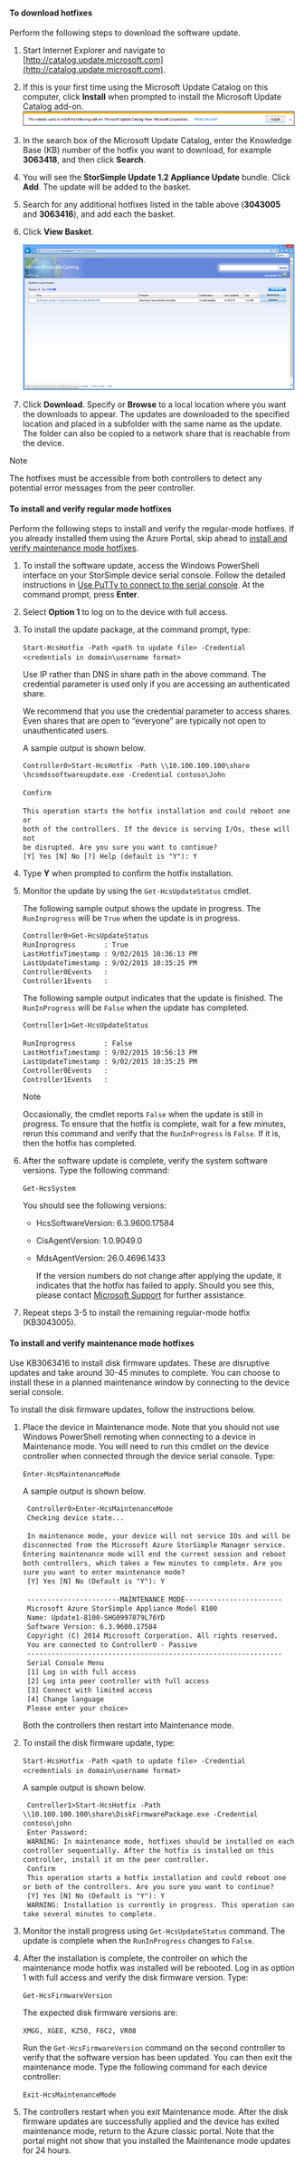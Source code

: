 <!--author=SharS last changed: 03/17/2016-->

#### To download hotfixes
Perform the following steps to download the software update.

1. Start Internet Explorer and navigate to [http://catalog.update.microsoft.com](http://catalog.update.microsoft.com).
2. If this is your first time using the Microsoft Update Catalog on this computer, click **Install** when prompted to install the Microsoft Update Catalog add-on.
    ![Install catalog](./media/storsimple-install-update-option-1/HCS_InstallCatalog-include.png)
3. In the search box of the Microsoft Update Catalog, enter the Knowledge Base (KB) number of the hotfix you want to download, for example **3063418**, and then click **Search**.
4. You will see the **StorSimple Update 1.2 Appliance Update** bundle. Click **Add**. The update will be added to the basket.
5. Search for any additional hotfixes listed in the table above (**3043005** and **3063416**), and add each the basket.
6. Click **View Basket**.
   
    ![View basket](./media/storsimple-install-update-option-1/HCS_InstallBasket-include.png)
7. Click **Download**. Specify or **Browse** to a local location where you want the downloads to appear. The updates are downloaded to the specified location and placed in a subfolder with the same name as the update. The folder can also be copied to a network share that is reachable from the device.

> [!NOTE]
> The hotfixes must be accessible from both controllers to detect any potential error messages from the peer controller.
> 
> 

#### To install and verify regular mode hotfixes
Perform the following steps to install and verify the regular-mode hotfixes. If you already installed them using the Azure Portal, skip ahead to [install and verify maintenance mode hotfixes](#to-install-and-verify-maintenance-mode-hotfixes).

1. To install the software update, access the Windows PowerShell interface on your StorSimple device serial console. Follow the detailed instructions in [Use PuTTy to connect to the serial console](../articles/storsimple/storsimple-deployment-walkthrough.md#use-putty-to-connect-to-the-device-serial-console). At the command prompt, press **Enter**.
2. Select **Option 1** to log on to the device with full access.
3. To install the update package, at the command prompt, type:
   
    `Start-HcsHotfix -Path <path to update file> -Credential <credentials in domain\username format>`
   
    Use IP rather than DNS in share path in the above command. The credential parameter is used only if you are accessing an authenticated share.
   
    We recommend that you use the credential parameter to access shares. Even shares that are open to “everyone” are typically not open to unauthenticated users.
   
    A sample output is shown below.
   
    ```
    Controller0>Start-HcsHotfix -Path \\10.100.100.100\share
    \hcsmdssoftwareupdate.exe -Credential contoso\John

    Confirm

    This operation starts the hotfix installation and could reboot one or
    both of the controllers. If the device is serving I/Os, these will not
    be disrupted. Are you sure you want to continue?
    [Y] Yes [N] No [?] Help (default is "Y"): Y
    ```

4. Type **Y** when prompted to confirm the hotfix installation.
5. Monitor the update by using the `Get-HcsUpdateStatus` cmdlet.
   
    The following sample output shows the update in progress. The `RunInprogress` will be `True` when the update is in progress.
   
    ```
    Controller0>Get-HcsUpdateStatus
    RunInprogress       : True
    LastHotfixTimestamp : 9/02/2015 10:36:13 PM
    LastUpdateTimestamp : 9/02/2015 10:35:25 PM
    Controller0Events   :
    Controller1Events   :
    ```
   
     The following sample output indicates that the update is finished. The `RunInProgress` will be `False` when the update has completed.

    ```
    Controller1>Get-HcsUpdateStatus

    RunInprogress       : False
    LastHotfixTimestamp : 9/02/2015 10:56:13 PM
    LastUpdateTimestamp : 9/02/2015 10:35:25 PM
    Controller0Events   :
    Controller1Events   :
    ```
   
   > [!NOTE]
   > Occasionally, the cmdlet reports `False` when the update is still in progress. To ensure that the hotfix is complete, wait for a few minutes, rerun this command and verify that the `RunInProgress` is `False`. If it is, then the hotfix has completed.
   > 
   > 
6. After the software update is complete, verify the system software versions. Type the following command:
   
    `Get-HcsSystem`
   
    You should see the following versions:
   
   * HcsSoftwareVersion: 6.3.9600.17584
   * CisAgentVersion: 1.0.9049.0
   * MdsAgentVersion: 26.0.4696.1433
     
     If the version numbers do not change after applying the update, it indicates that the hotfix has failed to apply. Should you see this, please contact [Microsoft Support](../articles/storsimple/storsimple-contact-microsoft-support.md) for further assistance.
7. Repeat steps 3-5 to install the remaining regular-mode hotfix (KB3043005).

#### To install and verify maintenance mode hotfixes
Use KB3063416 to install disk firmware updates. These are disruptive updates and take around 30-45 minutes to complete. You can choose to install these in a planned maintenance window by connecting to the device serial console.

To install the disk firmware updates, follow the instructions below.

1. Place the device in Maintenance mode. Note that you should not use Windows PowerShell remoting when connecting to a device in Maintenance mode. You will need to run this cmdlet on the device controller when connected through the device serial console. Type:
   
    `Enter-HcsMaintenanceMode`
   
    A sample output is shown below.
   
        Controller0>Enter-HcsMaintenanceMode
        Checking device state...
   
        In maintenance mode, your device will not service IOs and will be disconnected from the Microsoft Azure StorSimple Manager service. Entering maintenance mode will end the current session and reboot both controllers, which takes a few minutes to complete. Are you sure you want to enter maintenance mode?
        [Y] Yes [N] No (Default is "Y"): Y
   
        -----------------------MAINTENANCE MODE------------------------
        Microsoft Azure StorSimple Appliance Model 8100
        Name: Update1-8100-SHG0997879L76YD
        Software Version: 6.3.9600.17584
        Copyright (C) 2014 Microsoft Corporation. All rights reserved.
        You are connected to Controller0 - Passive
        ---------------------------------------------------------------
        Serial Console Menu
        [1] Log in with full access
        [2] Log into peer controller with full access
        [3] Connect with limited access
        [4] Change language
        Please enter your choice>
   
    Both the controllers then restart into Maintenance mode.
2. To install the disk firmware update, type:
   
    `Start-HcsHotfix -Path <path to update file> -Credential <credentials in domain\username format>`
   
    A sample output is shown below.
   
        Controller1>Start-HcsHotfix -Path \\10.100.100.100\share\DiskFirmwarePackage.exe -Credential contoso\john
        Enter Password:
        WARNING: In maintenance mode, hotfixes should be installed on each controller sequentially. After the hotfix is installed on this controller, install it on the peer controller.
        Confirm
        This operation starts a hotfix installation and could reboot one or both of the controllers. Are you sure you want to continue?
        [Y] Yes [N] No (Default is "Y"): Y
        WARNING: Installation is currently in progress. This operation can take several minutes to complete.
3. Monitor the install progress using `Get-HcsUpdateStatus` command. The update is complete when the `RunInProgress` changes to `False`.
4. After the installation is complete, the controller on which the maintenance mode hotfix was installed will be rebooted. Log in as option 1 with full access and verify the disk firmware version. Type:
   
   `Get-HcsFirmwareVersion`
   
   The expected disk firmware versions are:
   
   `XMGG, XGEE, KZ50, F6C2, VR08`
   
   Run the `Get-HcsFirmwareVersion` command on the second controller to verify that the software version has been updated. You can then exit the maintenance mode. Type the following command for each device controller:
   
   `Exit-HcsMaintenanceMode`
5. The controllers restart when you exit Maintenance mode. After the disk firmware updates are successfully applied and the device has exited maintenance mode, return to the Azure classic portal. Note that the portal might not show that you installed the Maintenance mode updates for 24 hours.

